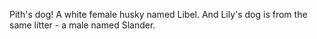 Pith's dog! A white female husky named Libel. And Lily's dog is from the same litter - a male named Slander.